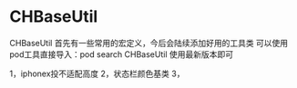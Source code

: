 # CHBaseUtil
CHBaseUtil 首先有一些常用的宏定义，今后会陆续添加好用的工具类
可以使用pod工具直接导入：pod search CHBaseUtil 
使用最新版本即可

1，iphonex投不适配高度
2，状态栏颜色基类
3，

